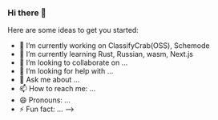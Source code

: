 ### Hi there 👋

Here are some ideas to get you started:

- 🔭 I’m currently working on ClassifyCrab(OSS), Schemode
- 🌱 I’m currently learning Rust, Russian, wasm, Next.js
- 👯 I’m looking to collaborate on ...
- 🤔 I’m looking for help with ...
- 💬 Ask me about ...
- 📫 How to reach me: ...
- 😄 Pronouns: ...
- ⚡ Fun fact: ...
-->
